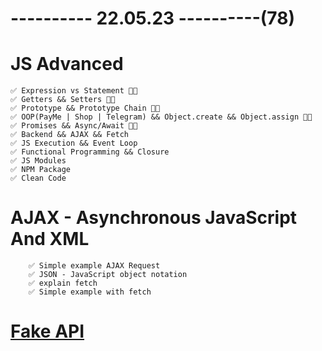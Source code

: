 # ---------- 22.05.23 ----------(78)

# JS Advanced

    ✅ Expression vs Statement 👍🏻
    ✅ Getters && Setters 👍🏻
    ✅ Prototype && Prototype Chain 👍🏻
    ✅ OOP(PayMe | Shop | Telegram) && Object.create && Object.assign 👍🏻
    ✅ Promises && Async/Await 👍🏻
    ✅ Backend && AJAX && Fetch
    ✅ JS Execution && Event Loop 
    ✅ Functional Programming && Closure
    ✅ JS Modules
    ✅ NPM Package
    ✅ Clean Code

# AJAX - Asynchronous JavaScript And XML

        ✅ Simple example AJAX Request
        ✅ JSON - JavaScript object notation
        ✅ explain fetch
        ✅ Simple example with fetch

# [Fake API](https://jsonplaceholder.typicode.com/users)
